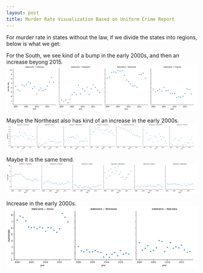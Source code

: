 ```yaml
---
layout: post
title: Murder Rate Visualization Based on Uniform Crime Report
---
```


For murder rate in states without the law, if we divide the states into regions, below is what we get:

For the South, we see kind of a bump in the early 2000s, and then an increase beyong 2015.
![Murder Rate for States without the Law - South](/images/murder_rate1.jpg "Murder Rate for States without the Law - South")

Maybe the Northeast also has kind of an increase in the early 2000s.
![Murder Rate for States without the Law - Northeast](/images/murder_rate2.jpg "Murder Rate for States without the Law - Northeast")

Maybe it is the same trend.
![Murder Rate for States without the Law - West](/images/murder_rate3.jpg "Murder Rate for States without the Law - West")

Increase in the early 2000s.
![Murder Rate for States without the Law - Midwest](/images/murder_rate4.jpg "Murder Rate for States without the Law - Midwest")
